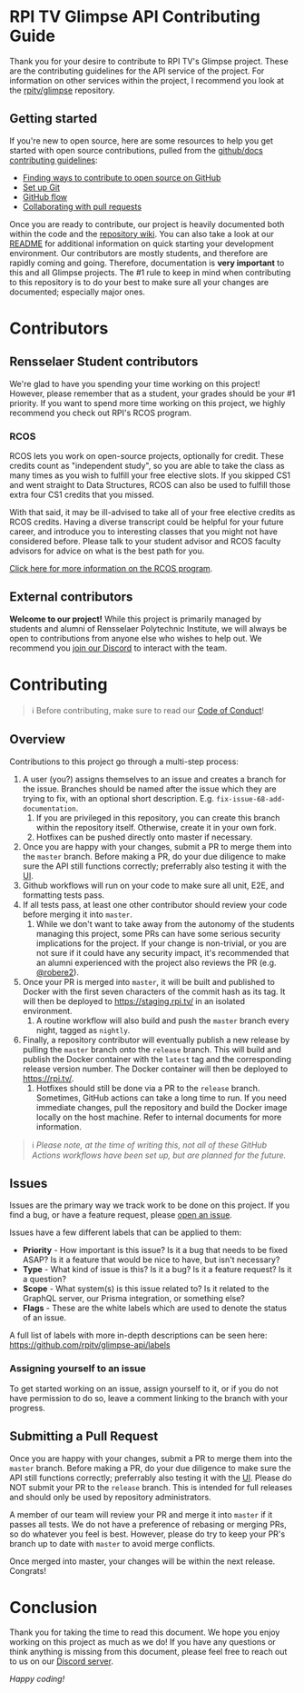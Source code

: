 # RPI TV Glimpse API Contributing Guide

Thank you for your desire to contribute to RPI TV's Glimpse project. These are the contributing guidelines for the API
service of the project. For information on other services within the project, I recommend you look at the 
[rpitv/glimpse](https://github.com/rpitv/glimpse) repository. 

## Getting started

If you're new to open source, here are some resources to help you get started with open source contributions, pulled 
from the [github/docs contributing guidelines](https://github.com/github/docs/blob/main/CONTRIBUTING.md):

- [Finding ways to contribute to open source on GitHub](https://docs.github.com/en/get-started/exploring-projects-on-github/finding-ways-to-contribute-to-open-source-on-github)
- [Set up Git](https://docs.github.com/en/get-started/quickstart/set-up-git)
- [GitHub flow](https://docs.github.com/en/get-started/quickstart/github-flow)
- [Collaborating with pull requests](https://docs.github.com/en/github/collaborating-with-pull-requests)

Once you are ready to contribute, our project is heavily documented both within the code and the 
[repository wiki](https://github.com/rpitv/glimpse-api/wiki). You can also take a look at our [README](README.md) for
additional information on quick starting your development environment. Our contributors are mostly students, and 
therefore are rapidly coming and going. Therefore, documentation is **very important** to this and all Glimpse projects.
The #1 rule to keep in mind when contributing to this repository is to do your best to make sure all your changes are 
documented; especially major ones.

# Contributors

## Rensselaer Student contributors

We're glad to have you spending your time working on this project! However, please remember that as a student, your 
grades should be your #1 priority. If you want to spend more time working on this project, we highly recommend you 
check out RPI's RCOS program. 

### RCOS

RCOS lets you work on open-source projects, optionally for credit. These credits count as "independent study", so you 
are able to take the class as many times as you wish to fulfill your free elective slots. If you skipped CS1 and went
straight to Data Structures, RCOS can also be used to fulfill those extra four CS1 credits that you missed.

With that said, it may be ill-advised to take all of your free elective credits as RCOS credits. Having a diverse 
transcript could be helpful for your future career, and introduce you to interesting classes that you might not have
considered before. Please talk to your student advisor and RCOS faculty advisors for advice on what is the best path
for you.

[Click here for more information on the RCOS program](https://rcos.io/).

## External contributors

**Welcome to our project!** While this project is primarily managed by students and alumni of Rensselaer Polytechnic 
Institute, we will always be open to contributions from anyone else who wishes to help out. We recommend you 
[join our Discord](https://rpi.tv/discord-glimpse) to interact with the team. 

# Contributing

> ℹ️ Before contributing, make sure to read our
> [Code of Conduct](https://github.com/rpitv/glimpse-api/blob/master/CODE_OF_CONDUCT.md)!

## Overview

Contributions to this project go through a multi-step process:

1. A user (you?) assigns themselves to an issue and creates a branch for the issue. Branches should be named after the 
   issue which they are trying to fix, with an optional short description. E.g. `fix-issue-68-add-documentation`.
    1. If you are privileged in this repository, you can create this branch within the repository itself. Otherwise, 
       create it in your own fork.
    2. Hotfixes can be pushed directly onto master if necessary.
2. Once you are happy with your changes, submit a PR to merge them into the `master` branch. Before making a PR, do 
   your due diligence to make sure the API still functions correctly; preferrably also testing it with the 
   [UI](https://github.com/rpitv/glimpse-ui).
3. Github workflows will run on your code to make sure all unit, E2E, and formatting tests pass.
4. If all tests pass, at least one other contributor should review your code before merging it into `master`.
    1. While we don't want to take away from the autonomy of the students managing this project, some PRs can have 
       some serious security implications for the project. If your change is non-trivial, or you are not sure if it 
       could have any security impact, it's recommended that an alumni experienced with the project also reviews the 
       PR (e.g. [@robere2](https://github.com/robere2)).
5. Once your PR is merged into `master`, it will be built and published to Docker with the first seven characters of 
   the commit hash as its tag. It will then be deployed to https://staging.rpi.tv/ in an isolated environment.
    1. A routine workflow will also build and push the `master` branch every night, tagged as `nightly`.
7. Finally, a repository contributor will eventually publish a new release by pulling the `master` branch onto the 
   `release` branch. This will build and publish the Docker container with the `latest` tag and the corresponding 
   release version number. The Docker container will then be deployed to https://rpi.tv/.
    1. Hotfixes should still be done via a PR to the `release` branch. Sometimes, GitHub actions can take a long time
       to run. If you need immediate changes, pull the repository and build the Docker image locally on the host
       machine. Refer to internal documents for more information.

> ℹ️ *Please note, at the time of writing this, not all of these GitHub Actions workflows have been set up, but are planned for the future.*

## Issues

Issues are the primary way we track work to be done on this project. If you find a bug, or have a feature request, 
please [open an issue](https://github.com/rpitv/glimpse-api/issues/new).

Issues have a few different labels that can be applied to them:

- **Priority** - How important is this issue? Is it a bug that needs to be fixed ASAP? Is it a feature that would be 
  nice to have, but isn't necessary?
- **Type** - What kind of issue is this? Is it a bug? Is it a feature request? Is it a question?
- **Scope** - What system(s) is this issue related to? Is it related to the GraphQL server, our Prisma integration,
  or something else?
- **Flags** - These are the white labels which are used to denote the status of an issue.

A full list of labels with more in-depth descriptions can be seen here: https://github.com/rpitv/glimpse-api/labels

### Assigning yourself to an issue

To get started working on an issue, assign yourself to it, or if you do not have permission to do so, leave a comment
linking to the branch with your progress.

## Submitting a Pull Request

Once you are happy with your changes, submit a PR to merge them into the `master` branch. Before making a PR, do
your due diligence to make sure the API still functions correctly; preferrably also testing it with the
[UI](https://github.com/rpitv/glimpse-ui). Please do NOT submit your PR to the `release` branch. This is intended for
full releases and should only be used by repository administrators.

A member of our team will review your PR and merge it into `master` if it passes all tests. We do not have a preference
of rebasing or merging PRs, so do whatever you feel is best. However, please do try to keep your PR's branch up to date
with `master` to avoid merge conflicts.

Once merged into master, your changes will be within the next release. Congrats!

# Conclusion

Thank you for taking the time to read this document. We hope you enjoy working on this project as much as we do! If you
have any questions or think anything is missing from this document, please feel free to reach out to us on our 
[Discord server](https://rpi.tv/discord-glimpse).

_Happy coding!_
